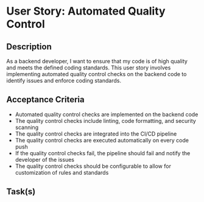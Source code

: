 # User Story: Automated Quality Control


## Description

As a backend developer, I want to ensure that my code is of high quality and meets the defined coding standards. This user story involves implementing automated quality control checks on the backend code to identify issues and enforce coding standards.

## Acceptance Criteria

- Automated quality control checks are implemented on the backend code
- The quality control checks include linting, code formatting, and security scanning
- The quality control checks are integrated into the CI/CD pipeline
- The quality control checks are executed automatically on every code push
- If the quality control checks fail, the pipeline should fail and notify the developer of the issues
- The quality control checks should be configurable to allow for customization of rules and standards

## Task(s)
